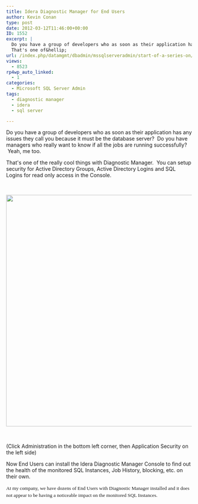 ```yaml
---
title: Idera Diagnostic Manager for End Users
author: Kevin Conan
type: post
date: 2012-03-12T11:46:00+00:00
ID: 1552
excerpt: |
  Do you have a group of developers who as soon as their application has any issues they call you because it must be the database server?  Do you have managers who really want to know if all the jobs are running successfully?  Yeah, me too.
  That's one of&hellip;
url: /index.php/datamgmt/dbadmin/mssqlserveradmin/start-of-a-series-on/
views:
  - 8523
rp4wp_auto_linked:
  - 1
categories:
  - Microsoft SQL Server Admin
tags:
  - diagnostic manager
  - idera
  - sql server

---
```

Do you have a group of developers who as soon as their application has any issues they call you because it must be the database server?  Do you have managers who really want to know if all the jobs are running successfully?  Yeah, me too.

That's one of the really cool things with Diagnostic Manager.  You can setup security for Active Directory Groups, Active Directory Logins and SQL Logins for read only access in the Console.

 

<div class="image_block">
  <a href="/media/users/kconan/DM Security.jpg?mtime=1331558267"><img src="/wp-content/uploads/users/kconan/DM Security.jpg?mtime=1331558267" alt="" width="1206" height="627" /></a>
</div>

 

(Click Administration in the bottom left corner, then Application Security on the left side)

Now End Users can install the Idera Diagnostic Manager Console to find out the health of the monitored SQL Instances, Job History, blocking, etc. on their own.

<span style="font-family: Georgia, serif; font-size: 10pt; background-color: white; line-height: 14.25pt;">At my company, we have dozens of End Users with Diagnostic Manager installed and it does not appear to be having a noticeable impact on the monitored SQL Instances.</span>
